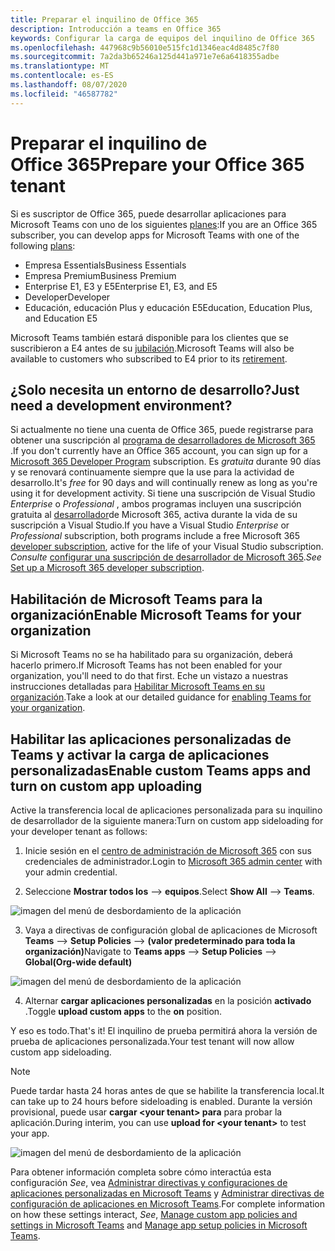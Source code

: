 ```yaml
---
title: Preparar el inquilino de Office 365
description: Introducción a teams en Office 365
keywords: Configurar la carga de equipos del inquilino de Office 365
ms.openlocfilehash: 447968c9b56010e515fc1d1346eac4d8485c7f80
ms.sourcegitcommit: 7a2da3b65246a125d441a971e7e6a6418355adbe
ms.translationtype: MT
ms.contentlocale: es-ES
ms.lasthandoff: 08/07/2020
ms.locfileid: "46587782"
---
```

# <a name="prepare-your-office-365-tenant"></a><span data-ttu-id="606be-104">Preparar el inquilino de Office 365</span><span class="sxs-lookup"><span data-stu-id="606be-104">Prepare your Office 365 tenant</span></span>

<span data-ttu-id="606be-105">Si es suscriptor de Office 365, puede desarrollar aplicaciones para Microsoft Teams con uno de los siguientes [planes](https://products.office.com/business/compare-more-office-365-for-business-plans):</span><span class="sxs-lookup"><span data-stu-id="606be-105">If you are an Office 365 subscriber, you can develop apps for Microsoft Teams with one of the following [plans](https://products.office.com/business/compare-more-office-365-for-business-plans):</span></span>

* <span data-ttu-id="606be-106">Empresa Essentials</span><span class="sxs-lookup"><span data-stu-id="606be-106">Business Essentials</span></span>
* <span data-ttu-id="606be-107">Empresa Premium</span><span class="sxs-lookup"><span data-stu-id="606be-107">Business Premium</span></span>
* <span data-ttu-id="606be-108">Enterprise E1, E3 y E5</span><span class="sxs-lookup"><span data-stu-id="606be-108">Enterprise E1, E3, and E5</span></span>
* <span data-ttu-id="606be-109">Developer</span><span class="sxs-lookup"><span data-stu-id="606be-109">Developer</span></span>
* <span data-ttu-id="606be-110">Educación, educación Plus y educación E5</span><span class="sxs-lookup"><span data-stu-id="606be-110">Education, Education Plus, and Education E5</span></span>

<span data-ttu-id="606be-111">Microsoft Teams también estará disponible para los clientes que se suscribieron a E4 antes de su [jubilación](https://support.office.com//article/important-information-for-office-365-enterprise-e4-customers-f9572348-43a2-43fa-a3d8-3b6c9c042147).</span><span class="sxs-lookup"><span data-stu-id="606be-111">Microsoft Teams will also be available to customers who subscribed to E4 prior to its [retirement](https://support.office.com//article/important-information-for-office-365-enterprise-e4-customers-f9572348-43a2-43fa-a3d8-3b6c9c042147).</span></span>

## <a name="just-need-a-development-environment"></a><span data-ttu-id="606be-112">¿Solo necesita un entorno de desarrollo?</span><span class="sxs-lookup"><span data-stu-id="606be-112">Just need a development environment?</span></span>

<span data-ttu-id="606be-113">Si actualmente no tiene una cuenta de Office 365, puede registrarse para obtener una suscripción al [programa de desarrolladores de Microsoft 365](https://developer.microsoft.com/microsoft-365/dev-program) .</span><span class="sxs-lookup"><span data-stu-id="606be-113">If you don't currently have an Office 365 account, you can sign up for a [Microsoft 365 Developer Program](https://developer.microsoft.com/microsoft-365/dev-program) subscription.</span></span> <span data-ttu-id="606be-114">Es *gratuita* durante 90 días y se renovará continuamente siempre que la use para la actividad de desarrollo.</span><span class="sxs-lookup"><span data-stu-id="606be-114">It's *free* for 90 days and will continually renew as long as you're using it for development activity.</span></span> <span data-ttu-id="606be-115">Si tiene una suscripción de Visual Studio *Enterprise* o *Professional* , ambos programas incluyen una suscripción gratuita al [desarrollador](https://aka.ms/MyVisualStudioBenefits)de Microsoft 365, activa durante la vida de su suscripción a Visual Studio.</span><span class="sxs-lookup"><span data-stu-id="606be-115">If you have a Visual Studio *Enterprise* or *Professional* subscription, both programs include a free Microsoft 365 [developer subscription](https://aka.ms/MyVisualStudioBenefits), active for the life of your Visual Studio subscription.</span></span> <span data-ttu-id="606be-116">*Consulte* [configurar una suscripción de desarrollador de Microsoft 365](https://docs.microsoft.com/office/developer-program/office-365-developer-program-get-started).</span><span class="sxs-lookup"><span data-stu-id="606be-116">*See* [Set up a Microsoft 365 developer subscription](https://docs.microsoft.com/office/developer-program/office-365-developer-program-get-started).</span></span>

## <a name="enable-microsoft-teams-for-your-organization"></a><span data-ttu-id="606be-117">Habilitación de Microsoft Teams para la organización</span><span class="sxs-lookup"><span data-stu-id="606be-117">Enable Microsoft Teams for your organization</span></span>

<span data-ttu-id="606be-118">Si Microsoft Teams no se ha habilitado para su organización, deberá hacerlo primero.</span><span class="sxs-lookup"><span data-stu-id="606be-118">If Microsoft Teams has not been enabled for your organization, you'll need to do that first.</span></span> <span data-ttu-id="606be-119">Eche un vistazo a nuestras instrucciones detalladas para [Habilitar Microsoft Teams en su organización](https://docs.microsoft.com/microsoftteams/enable-features-office-365).</span><span class="sxs-lookup"><span data-stu-id="606be-119">Take a look at our detailed guidance for [enabling Teams for your organization](https://docs.microsoft.com/microsoftteams/enable-features-office-365).</span></span>

## <a name="enable-custom-teams-apps-and-turn-on-custom-app-uploading"></a><span data-ttu-id="606be-120">Habilitar las aplicaciones personalizadas de Teams y activar la carga de aplicaciones personalizadas</span><span class="sxs-lookup"><span data-stu-id="606be-120">Enable custom Teams apps and turn on custom app uploading</span></span>

<span data-ttu-id="606be-121">Active la transferencia local de aplicaciones personalizada para su inquilino de desarrollador de la siguiente manera:</span><span class="sxs-lookup"><span data-stu-id="606be-121">Turn on custom app sideloading for your developer tenant as follows:</span></span>

1. <span data-ttu-id="606be-122">Inicie sesión en el [centro de administración de Microsoft 365](https://admin.microsoft.com/Adminportal/Home?source=applauncher#/homepage#/) con sus credenciales de administrador.</span><span class="sxs-lookup"><span data-stu-id="606be-122">Login to [Microsoft 365 admin center](https://admin.microsoft.com/Adminportal/Home?source=applauncher#/homepage#/) with your admin credential.</span></span> 

2. <span data-ttu-id="606be-123">Seleccione **Mostrar todos los**  -->  **equipos**.</span><span class="sxs-lookup"><span data-stu-id="606be-123">Select **Show All** --> **Teams**.</span></span> 

![imagen del menú de desbordamiento de la aplicación](~/assets/images/prepare-test-tenant/admin-center.png)

3. <span data-ttu-id="606be-125">Vaya a directivas de configuración global de aplicaciones de Microsoft **Teams**  -->  **Setup Policies**  -->  **(valor predeterminado para toda la organización)**</span><span class="sxs-lookup"><span data-stu-id="606be-125">Navigate to **Teams apps** --> **Setup Policies** --> **Global(Org-wide default)**</span></span>  

![imagen del menú de desbordamiento de la aplicación](~/assets/images/prepare-test-tenant/turn-on-sideload.png)

4. <span data-ttu-id="606be-127">Alternar **cargar aplicaciones personalizadas** en la posición **activado** .</span><span class="sxs-lookup"><span data-stu-id="606be-127">Toggle **upload custom apps** to the **on** position.</span></span>

<span data-ttu-id="606be-128">Y eso es todo.</span><span class="sxs-lookup"><span data-stu-id="606be-128">That's it!</span></span> <span data-ttu-id="606be-129">El inquilino de prueba permitirá ahora la versión de prueba de aplicaciones personalizada.</span><span class="sxs-lookup"><span data-stu-id="606be-129">Your test tenant will now allow custom app sideloading.</span></span>

> [!Note] 
> <span data-ttu-id="606be-130">Puede tardar hasta 24 horas antes de que se habilite la transferencia local.</span><span class="sxs-lookup"><span data-stu-id="606be-130">It can take up to 24 hours before sideloading is enabled.</span></span> <span data-ttu-id="606be-131">Durante la versión provisional, puede usar **cargar \<your tenant> para** para probar la aplicación.</span><span class="sxs-lookup"><span data-stu-id="606be-131">During interim, you can use **upload for \<your tenant>** to test your app.</span></span>

![imagen del menú de desbordamiento de la aplicación](~/assets/images/prepare-test-tenant/upload-for-contoso.png)

<span data-ttu-id="606be-133">Para obtener información completa sobre cómo interactúa esta configuración *See*, vea [Administrar directivas y configuraciones de aplicaciones personalizadas en Microsoft Teams](https://docs.microsoft.com/microsoftteams/teams-custom-app-policies-and-settings) y [Administrar directivas de configuración de aplicaciones en Microsoft Teams](https://docs.microsoft.com/microsoftteams/teams-app-setup-policies).</span><span class="sxs-lookup"><span data-stu-id="606be-133">For complete information on how these settings interact, *See*, [Manage custom app policies and settings in Microsoft Teams](https://docs.microsoft.com/microsoftteams/teams-custom-app-policies-and-settings) and [Manage app setup policies in Microsoft Teams](https://docs.microsoft.com/microsoftteams/teams-app-setup-policies).</span></span>
